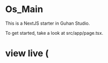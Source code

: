 # Os_Main

This is a NextJS starter in Guhan Studio.

To get started, take a look at src/app/page.tsx.


# view live (
